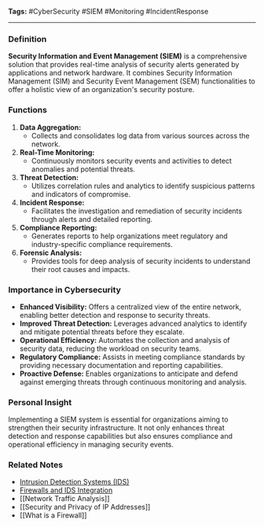 **Tags:** #CyberSecurity #SIEM #Monitoring #IncidentResponse

---

### **Definition**

**Security Information and Event Management (SIEM)** is a comprehensive solution that provides real-time analysis of security alerts generated by applications and network hardware. It combines Security Information Management (SIM) and Security Event Management (SEM) functionalities to offer a holistic view of an organization's security posture.

### **Functions**

1. **Data Aggregation:**
    - Collects and consolidates log data from various sources across the network.
2. **Real-Time Monitoring:**
    - Continuously monitors security events and activities to detect anomalies and potential threats.
3. **Threat Detection:**
    - Utilizes correlation rules and analytics to identify suspicious patterns and indicators of compromise.
4. **Incident Response:**
    - Facilitates the investigation and remediation of security incidents through alerts and detailed reporting.
5. **Compliance Reporting:**
    - Generates reports to help organizations meet regulatory and industry-specific compliance requirements.
6. **Forensic Analysis:**
    - Provides tools for deep analysis of security incidents to understand their root causes and impacts.

### **Importance in Cybersecurity**

- **Enhanced Visibility:** Offers a centralized view of the entire network, enabling better detection and response to security threats.
- **Improved Threat Detection:** Leverages advanced analytics to identify and mitigate potential threats before they escalate.
- **Operational Efficiency:** Automates the collection and analysis of security data, reducing the workload on security teams.
- **Regulatory Compliance:** Assists in meeting compliance standards by providing necessary documentation and reporting capabilities.
- **Proactive Defense:** Enables organizations to anticipate and defend against emerging threats through continuous monitoring and analysis.

### **Personal Insight**

Implementing a SIEM system is essential for organizations aiming to strengthen their security infrastructure. It not only enhances threat detection and response capabilities but also ensures compliance and operational efficiency in managing security events.

### **Related Notes**

- [Intrusion Detection Systems (IDS)](Intrusion%20Detection%20Systems%20(IDS).md)
- [Firewalls and IDS Integration](Firewalls%20and%20IDS%20Integration.md)
- [[Network Traffic Analysis]]
- [[Security and Privacy of IP Addresses]]
- [[What is a Firewall]]